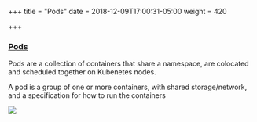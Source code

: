 +++
title = "Pods"
date = 2018-12-09T17:00:31-05:00
weight = 420

+++

### [Pods](https://kubernetes.io/docs/concepts/workloads/pods/pod/)

Pods are a collection of containers that share a namespace, are colocated and scheduled together on Kubenetes nodes.

A pod is a group of one or more containers, with shared storage/network, and a specification for how to run the containers

![](/intro-k8/images/pods.png)




